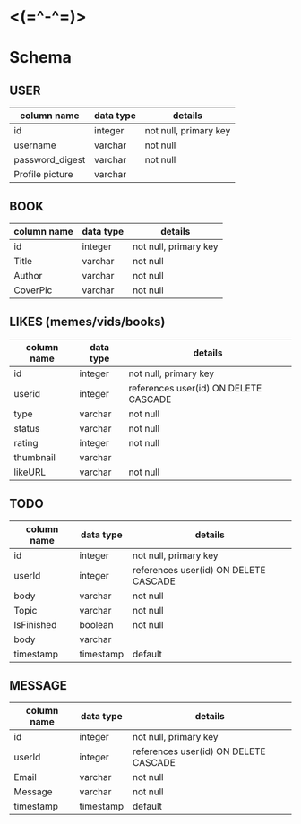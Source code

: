 #                <(=^-^=)>

# Schema

## USER
column name     | data type | details
----------------|-----------|-----------------------
id              | integer   | not null, primary key
username        | varchar   | not null
password_digest | varchar   | not null
Profile picture | varchar   |

## BOOK
column name     | data type | details
----------------|-----------|-----------------------
id              | integer   | not null, primary key
Title           | varchar   | not null
Author          | varchar   | not null
CoverPic        | varchar   | not null


## LIKES (memes/vids/books)
column name     | data type | details
----------------|-----------|-----------------------
id              | integer   | not null, primary key
userid          | integer   | references user(id) ON DELETE CASCADE
type            | varchar   | not null
status          | varchar   | not null
rating          | integer   | not null
thumbnail       | varchar   |
likeURL         | varchar   | not null


## TODO
column name     | data type | details
----------------|-----------|-----------------------
id              | integer   | not null, primary key
userId          | integer   | references user(id) ON DELETE CASCADE
body            | varchar   | not null
Topic           | varchar   | not null
IsFinished      | boolean   | not null
body            | varchar   |
timestamp       | timestamp | default

## MESSAGE
column name     | data type | details
----------------|-----------|-----------------------
id              | integer   | not null, primary key
userId          | integer   | references user(id) ON DELETE CASCADE
Email           | varchar   | not null
Message         | varchar   | not null
timestamp       | timestamp | default
